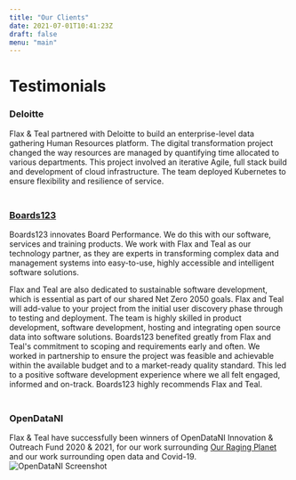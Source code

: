 ```yaml
---
title: "Our Clients"
date: 2021-07-01T10:41:23Z
draft: false
menu: "main"
---
```

# Testimonials 
### Deloitte
Flax & Teal partnered with Deloitte to build an enterprise-level data gathering Human Resources platform. The digital transformation project changed the way resources are managed by quantifying time allocated to various departments. This project involved an iterative Agile, full stack build and development of cloud infrastructure. The team deployed Kubernetes to ensure flexibility and resilience of service. 

### <br>[Boards123](http://boards123.com) 

Boards123 innovates Board Performance. We do this with our software, services and training products. 
We work with Flax and Teal as our technology partner, as they are experts in transforming complex data and management systems into easy-to-use, highly accessible and intelligent software solutions. 

Flax and Teal are also dedicated to sustainable software development, which is essential as part of our shared Net Zero 2050 goals. Flax and Teal will add-value to your project from the initial user discovery phase through to testing and deployment. The team is highly skilled in product development, software development, hosting and integrating open source data into software solutions. Boards123 benefited greatly from Flax and Teal's commitment to scoping and requirements early and often. We worked in partnership to ensure the project was feasible and achievable within the available budget and to a market-ready quality standard. This led to a positive software development experience where we all felt engaged, informed and on-track. Boards123 highly recommends Flax and Teal.</br>

### <br>OpenDataNI </br>
Flax & Teal have successfully been winners of OpenDataNI Innovation & Outreach Fund 2020 & 2021, for our work surrounding [Our Raging Planet](https://ourragingplanet.com) and our work surrounding open data and Covid-19. <centre>
<br> ![OpenDataNI Screenshot](/images/odniorpaward.jfif)</br></centre>

